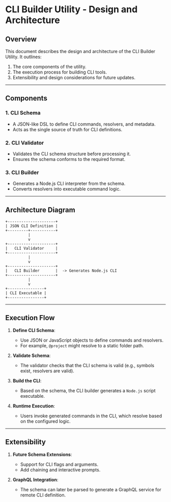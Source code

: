 # CLI Builder Utility - Design and Architecture

## Overview

This document describes the design and architecture of the CLI Builder Utility. It outlines:

1. The core components of the utility.
2. The execution process for building CLI tools.
3. Extensibility and design considerations for future updates.

---

## Components

### 1. CLI Schema

- A JSON-like DSL to define CLI commands, resolvers, and metadata.
- Acts as the single source of truth for CLI definitions.

### 2. CLI Validator

- Validates the CLI schema structure before processing it.
- Ensures the schema conforms to the required format.

### 3. CLI Builder

- Generates a Node.js CLI interpreter from the schema.
- Converts resolvers into executable command logic.

---

## Architecture Diagram

```plaintext
+---------------------+
| JSON CLI Definition |
+---------+-----------+
          |
          v
+---------------------+
|   CLI Validator     |
+---------------------+
          |
          v
+---------------------+
|   CLI Builder       |  -> Generates Node.js CLI
+---------------------+
          |
          v
+----------------+
| CLI Executable |
+----------------+
```

---

## Execution Flow

1. **Define CLI Schema**:
    - Use JSON or JavaScript objects to define commands and resolvers.
    - For example, `@project` might resolve to a static folder path.

2. **Validate Schema**:
    - The validator checks that the CLI schema is valid (e.g., symbols exist, resolvers are valid).

3. **Build the CLI**:
    - Based on the schema, the CLI builder generates a `Node.js` script executable.

4. **Runtime Execution**:
    - Users invoke generated commands in the CLI, which resolve based on the configured logic.

---

## Extensibility

1. **Future Schema Extensions**:
    - Support for CLI flags and arguments.
    - Add chaining and interactive prompts.

2. **GraphQL Integration**:
    - The schema can later be parsed to generate a GraphQL service for remote CLI definition.